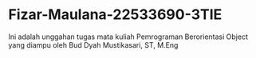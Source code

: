 # Fizar-Maulana-22533690-3TIE
Ini adalah unggahan tugas mata kuliah Pemrograman Berorientasi Object yang diampu oleh Bud Dyah Mustikasari, ST, M.Eng
